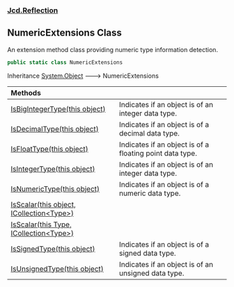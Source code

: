 ### [Jcd.Reflection](Jcd.Reflection.md 'Jcd.Reflection')

## NumericExtensions Class

An extension method class providing numeric type information detection.

```csharp
public static class NumericExtensions
```

Inheritance [System.Object](https://docs.microsoft.com/en-us/dotnet/api/System.Object 'System.Object') &#129106; NumericExtensions

| Methods | |
| :--- | :--- |
| [IsBigIntegerType(this object)](NumericExtensions.IsBigIntegerType.z86uyBwu/bnCcb/AnWuHsg.md 'Jcd.Reflection.NumericExtensions.IsBigIntegerType(this object)') | Indicates if an object is of an integer data type. |
| [IsDecimalType(this object)](NumericExtensions.IsDecimalType.QIDDaZjmhckiMWsOODBJQA.md 'Jcd.Reflection.NumericExtensions.IsDecimalType(this object)') | Indicates if an object is of a decimal data type. |
| [IsFloatType(this object)](NumericExtensions.IsFloatType.O/HocMxJvlcIXB3FPOi79A.md 'Jcd.Reflection.NumericExtensions.IsFloatType(this object)') | Indicates if an object is of a floating point data type. |
| [IsIntegerType(this object)](NumericExtensions.IsIntegerType.u6xy7vkDU5YKeMN8xmXYxg.md 'Jcd.Reflection.NumericExtensions.IsIntegerType(this object)') | Indicates if an object is of an integer data type. |
| [IsNumericType(this object)](NumericExtensions.IsNumericType.4vu7DY8ejYD2+0mzAEiNEQ.md 'Jcd.Reflection.NumericExtensions.IsNumericType(this object)') | Indicates if an object is of a numeric data type. |
| [IsScalar(this object, ICollection&lt;Type&gt;)](NumericExtensions.IsScalar.doO7vYd4PNrWkblYtjyeRw.md 'Jcd.Reflection.NumericExtensions.IsScalar(this object, System.Collections.Generic.ICollection<System.Type>)') | |
| [IsScalar(this Type, ICollection&lt;Type&gt;)](NumericExtensions.IsScalar.kXfXhIIstGHygCbARLje2A.md 'Jcd.Reflection.NumericExtensions.IsScalar(this System.Type, System.Collections.Generic.ICollection<System.Type>)') | |
| [IsSignedType(this object)](NumericExtensions.IsSignedType.HOn5bk0dO35Je044uJkmaQ.md 'Jcd.Reflection.NumericExtensions.IsSignedType(this object)') | Indicates if an object is of a signed data type. |
| [IsUnsignedType(this object)](NumericExtensions.IsUnsignedType.dp9+MEK66gPXr+jWI1NCcA.md 'Jcd.Reflection.NumericExtensions.IsUnsignedType(this object)') | Indicates if an object is of an unsigned data type. |
